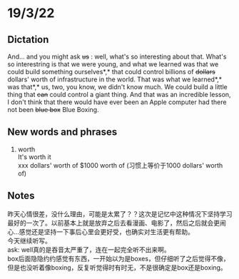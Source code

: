 # 19/3/22
## Dictation  
And... and you might ask ~~us~~ : well, what's so interesting about that. What's so interestring is that we were young, and what we learned was that we could build something ourselves*,* that could control billions of ~~dollars~~ dollars' worth of infrastructure in the world. That was what we learned*,* was that*,* us, two, you know, we didn't know much. We could build a little thing that ~~can~~ could control a giant thing. And that was an incredible lesson, I don't think that there would have ever been an Apple computer had there not been ~~blue box~~ Blue Boxing.
## New words and phrases
1.  worth  
It's worth it  
xxx dollars' worth of
$1000 worth of (习惯上等价于1000 dollars' worth of)  

## Notes  
昨天心情很差，没什么理由，可能是太累了？？这次是记忆中这种情况下坚持学习最好的一次了。以前基本上就是放弃之后去看漫画、电影了，然后之后就会更闹心...感觉还是坚持一下事后心里会更好受，也确实对生活更有帮助。  
今天继续听写。  
ask: well真的是吞音太严重了，连在一起完全听不出来啊。  
box后面隐隐约约感觉有东西，一开始以为是boxes，但仔细听了之后觉得不像，但是也没听着像boxing，反复听觉得时有时无，不是很确定是box还是boxing。  
